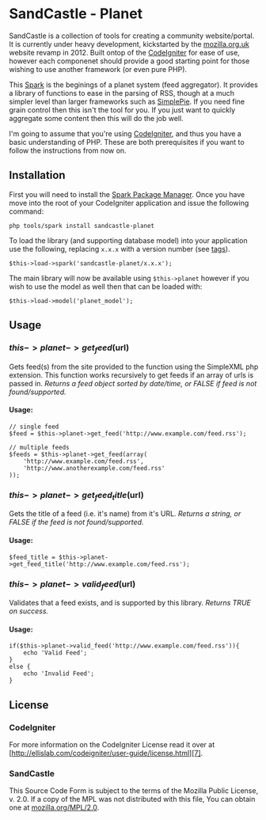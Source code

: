# SandCastle - Planet
SandCastle is a collection of tools for creating a community website/portal. It is currently under heavy development, kickstarted by the [mozilla.org.uk][1] website revamp in 2012. Built ontop of the [CodeIgniter][2] for ease of use, however each componenet should provide a good starting point for those wishing to use another framework (or even pure PHP).

This [Spark][3] is the beginings of a planet system (feed aggregator). It provides a library of functions to ease in the parsing of RSS, though at a much simpler level than larger frameworks such as [SimplePie][4]. If you need fine grain control then this isn't the tool for you. If you just want to quickly aggregate some content then this will do the job well.

I'm going to assume that you're using [CodeIgniter][2], and thus you have a basic understanding of PHP. These are both prerequisites if you want to follow the instructions from now on.

## Installation
First you will need to install the [Spark Package Manager][5]. Once you have move into the root of your CodeIgniter application and issue the following command:

	php tools/spark install sandcastle-planet 

To load the library (and supporting database model) into your application use the following, replacing `x.x.x` with a version number (see [tags][6]).

	$this->load->spark('sandcastle-planet/x.x.x');

The main library will now be available using `$this->planet` however if you wish to use the model as well then that can be loaded with:

	$this->load->model('planet_model');

## Usage
### $this->planet->get_feed($url)
Gets feed(s) from the site provided to the function using the SimpleXML php extension. This function works recursively to get feeds if an array of urls is passed in. *Returns a feed object sorted by date/time, or FALSE if feed is not found/supported.*

#### Usage:
	
	// single feed
	$feed = $this->planet->get_feed('http://www.example.com/feed.rss');
	
    // multiple feeds
    $feeds = $this->planet->get_feed(array(
        'http://www.example.com/feed.rss',
        'http://www.anotherexample.com/feed.rss'
    ));

### $this->planet->get_feed_title($url)
Gets the title of a feed (i.e. it's name) from it's URL. *Returns a string, or FALSE if the feed is not found/supported.*

#### Usage:

	$feed_title = $this->planet->get_feed_title('http://www.example.com/feed.rss');

### $this->planet->valid_feed($url)
Validates that a feed exists, and is supported by this library. *Returns TRUE on success.*

#### Usage:

	if($this->planet->valid_feed('http://www.example.com/feed.rss')){
		echo 'Valid Feed';
	}
	else {
		echo 'Invalid Feed';
	}

## License
### CodeIgniter
For more information on the CodeIgniter License read it over at [http://ellislab.com/codeigniter/user-guide/license.html][7].

### SandCastle
This Source Code Form is subject to the terms of the Mozilla Public
License, v. 2.0. If a copy of the MPL was not distributed with this file,
You can obtain one at [mozilla.org/MPL/2.0][8].

[1]: http://www.mozilla.org.uk/
[2]: http://ellislab.com/codeigniter/
[3]: http://getsparks.org/
[4]: http://simplepie.org/
[5]: http://getsparks.org/install/
[6]: https://github.com/fuzzyfox/sandcastle-planet/tags
[7]: http://ellislab.com/codeigniter/user-guide/license.html
[8]: http://mozilla.org/MPL/2.0/